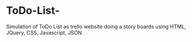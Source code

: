 # ToDo-List-
Simulation of ToDo List as trello website doing a story boards using HTML, JQuery, CSS, Javascript, JSON
